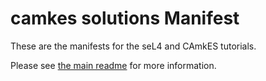 <!--
     Copyright 2017, Data61
     Commonwealth Scientific and Industrial Research Organisation (CSIRO)
     ABN 41 687 119 230.

     This software may be distributed and modified according to the terms of
     the BSD 2-Clause license. Note that NO WARRANTY is provided.
     See "LICENSE_BSD2.txt" for details.

     @TAG(DATA61_BSD)
-->
# camkes solutions Manifest

These are the manifests for the seL4 and CAmkES tutorials. 

Please see [the main readme](https://github.com/SEL4PROJ/sel4-tutorials-manifest/blob/master/README.md) for more information.
